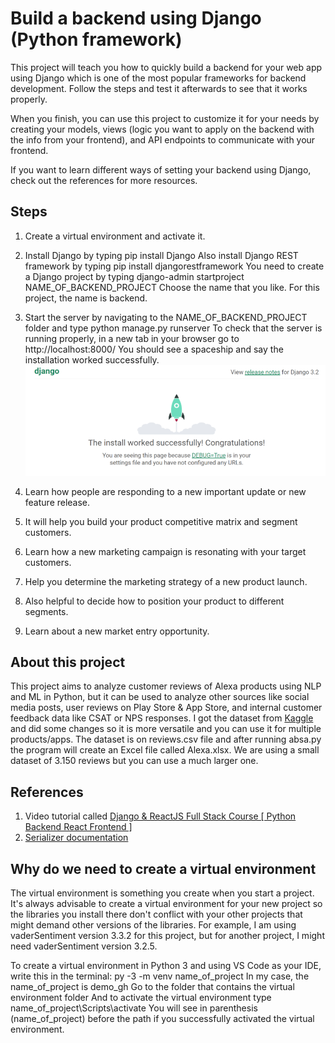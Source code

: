 # Build a backend using Django (Python framework)

This project will teach you how to quickly build a backend for your web app using Django which is one of the most popular frameworks for backend development. Follow the steps and test it afterwards to see that it works properly. 

When you finish, you can use this project to customize it for your needs by creating your models, views (logic you want to apply on the backend with the info from your frontend), and API endpoints to communicate with your frontend.

If you want to learn different ways of setting your backend using Django, check out the references for more resources.

## Steps

1) Create a virtual environment and activate it.
2) Install Django by typing
pip install Django
Also install Django REST framework by typing
pip install djangorestframework
You need to create a Django project by typing
django-admin startproject NAME_OF_BACKEND_PROJECT
Choose the name that you like. For this project, the name is backend.
 
3) Start the server by navigating to the NAME_OF_BACKEND_PROJECT folder and type
python manage.py runserver
To check that the server is running properly, in a new tab in your browser go to
http://localhost:8000/
You should see a spaceship and say the installation worked successfully.
![alt text](images/Installation_ok.png)
 
4) Learn how people are responding to a new important update or new feature release.
5) It will help you build your product competitive matrix and segment customers.
6) Learn how a new marketing campaign is resonating with your target customers.
7) Help you determine the marketing strategy of a new product launch.
8) Also helpful to decide how to position your product to different segments.
9) Learn about a new market entry opportunity.

## About this project

This project aims to analyze customer reviews of Alexa products using NLP and ML in Python, but it can be used to analyze other sources like social media posts, user reviews on Play Store & App Store, and internal customer feedback data like CSAT or NPS responses.
I got the dataset from [Kaggle](https://www.kaggle.com/sid321axn/amazon-alexa-reviews) and did some changes so it is more versatile and you can use it for multiple products/apps. The dataset is on reviews.csv file and after running absa.py the program will create an Excel file called Alexa.xlsx. 
We are using a small dataset of 3.150 reviews but you can use a much larger one.

## References

1) Video tutorial called [Django & ReactJS Full Stack Course [ Python Backend React Frontend ]](https://www.youtube.com/watch?v=VBqJ0-imSMU)
2) [Serializer documentation](https://www.django-rest-framework.org/tutorial/1-serialization/)

## Why do we need to create a virtual environment

The virtual environment is something you create when you start a project. It's always advisable to create a virtual environment for your new project so the libraries you install there don't conflict with your other projects that might demand other versions of the libraries. For example, I am using vaderSentiment version 3.3.2 for this project, but for another project, I might need vaderSentiment version 3.2.5.

To create a virtual environment in Python 3 and using VS Code as your IDE, write this in the terminal:
py -3 -m venv name_of_project
In my case, the name_of_project is demo_gh
Go to the folder that contains the virtual environment folder
And to activate the virtual environment type
name_of_project\Scripts\activate
You will see in parenthesis (name_of_project) before the path if you successfully activated the virtual environment.